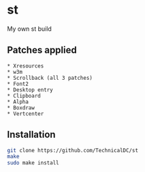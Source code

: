 # st
My own st build

## Patches applied

	* Xresources
	* w3m
	* Scrollback (all 3 patches)
	* Font2
	* Desktop entry
	* Clipboard
	* Alpha
	* Boxdraw
	* Vertcenter

## Installation

```bash
git clone https://github.com/TechnicalDC/st
make
sudo make install
```
